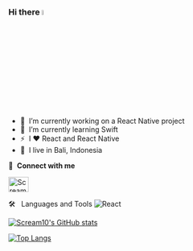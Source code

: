 
### Hi there <a href="https://nicolasdiot.vercel.app/"><img src="https://media.giphy.com/media/hvRJCLFzcasrR4ia7z/giphy.gif" width="5%"></a>

- 🔭 &nbsp;I’m currently working on a React Native project
- 🌱 &nbsp;I’m currently learning Swift
- ⚡ &nbsp;I :heart: React and React Native
- 🌴 &nbsp;I live in Bali, Indonesia

🔗 &nbsp;**Connect with me**
<p align="left">
<a href="https://www.linkedin.com/in/nicolas-diot-96b0b313a" target="blank"><img align="center" src="https://raw.githubusercontent.com/rahuldkjain/github-profile-readme-generator/master/src/images/icons/Social/linked-in-alt.svg" alt="Scream10" height="30" width="40" /></a>
</p>

🛠️ &nbsp;&nbsp;Languages&nbsp;and&nbsp;Tools
![React](https://img.shields.io/badge/react-%2320232a.svg?style=for-the-badge&logo=react&logoColor=%2361DAFB)

[![Scream10's GitHub stats](https://github-readme-stats.vercel.app/api?username=Scream10&theme=dark)](https://github.com/Scream10/github-readme-stats)

[![Top Langs](https://github-readme-stats.vercel.app/api/top-langs/?username=Scream10&layout=compact)](https://github.com/Scream10/github-readme-stats)

<!--
**Scream10/Scream10** is a ✨ _special_ ✨ repository because its `README.md` (this file) appears on your GitHub profile.

Here are some ideas to get you started:

- 🔭 I’m currently working on ...
- 🌱 I’m currently learning ...
- 👯 I’m looking to collaborate on ...
- 🤔 I’m looking for help with ...
- 💬 Ask me about ...
- 📫 How to reach me: ...
- 😄 Pronouns: ...
- ⚡ Fun fact: ...
-->
